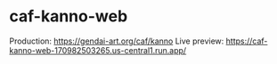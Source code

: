 # caf-kanno-web

Production: https://gendai-art.org/caf/kanno
Live preview: https://caf-kanno-web-170982503265.us-central1.run.app/
